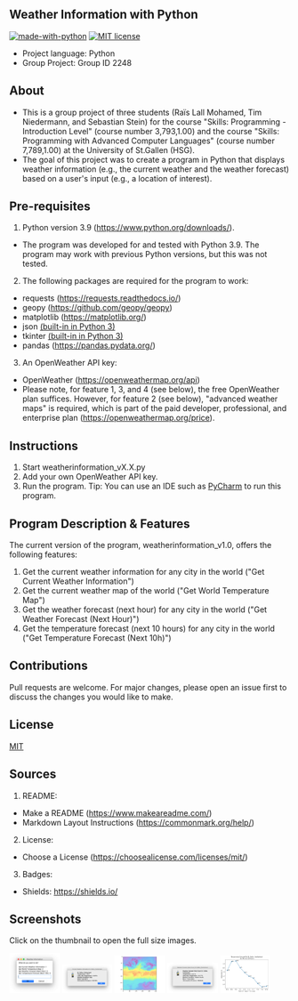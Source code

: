 ## Weather Information with Python
[![made-with-python](https://img.shields.io/badge/Made%20with-Python-1f425f.svg)](https://www.python.org/)
[![MIT license](https://img.shields.io/badge/License-MIT-blue.svg)](https://lbesson.mit-license.org/)
- Project language: Python
- Group Project: Group ID 2248

## About
- This is a group project of three students (Raïs Lall Mohamed, Tim Niedermann, and Sebastian Stein) for the course "Skills: Programming - Introduction Level" (course number 3,793,1.00) and the course "Skills: Programming with Advanced Computer Languages" (course number 7,789,1.00) at the University of St.Gallen (HSG).
- The goal of this project was to create a program in Python that displays weather information (e.g., the current weather and the weather forecast) based on a user's input (e.g., a location of interest).

## Pre-requisites
1. Python version 3.9 (https://www.python.org/downloads/).
- The program was developed for and tested with Python 3.9. The program may work with previous Python versions, but this was not tested.

2. The following packages are required for the program to work:
- requests (https://requests.readthedocs.io/)
- geopy (https://github.com/geopy/geopy)
- matplotlib (https://matplotlib.org/)
- json [(built-in in Python 3)](https://docs.python.org/3/py-modindex.html)
- tkinter [(built-in in Python 3)](https://docs.python.org/3/py-modindex.html)
- pandas (https://pandas.pydata.org/)

3. An OpenWeather API key:
- OpenWeather (https://openweathermap.org/api)
- Please note, for feature 1, 3, and 4 (see below), the free OpenWeather plan suffices. However, for feature 2 (see below), "advanced weather maps" is required, which is part of the paid developer, professional, and enterprise plan (https://openweathermap.org/price).

## Instructions
1. Start weatherinformation_vX.X.py
2. Add your own OpenWeather API key.
3. Run the program.
Tip: You can use an IDE such as [PyCharm](https://www.jetbrains.com/pycharm/) to run this program.

## Program Description & Features
The current version of the program, weatherinformation_v1.0, offers the following features:
1. Get the current weather information for any city in the world ("Get Current Weather Information")
2. Get the current weather map of the world ("Get World Temperature Map")
3. Get the weather forecast (next hour) for any city in the world ("Get Weather Forecast (Next Hour)")
4. Get the temperature forecast (next 10 hours) for any city in the world ("Get Temperature Forecast (Next 10h)")

## Contributions
Pull requests are welcome. For major changes, please open an issue first to discuss the changes you would like to make.

## License
[MIT](https://choosealicense.com/licenses/mit/)

## Sources
1. README:
- Make a README (https://www.makeareadme.com/)
- Markdown Layout Instructions (https://commonmark.org/help/)
2. License:
- Choose a License (https://choosealicense.com/licenses/mit/)
3. Badges:
- Shields: https://shields.io/

## Screenshots
Click on the thumbnail to open the full size images.

<img src="https://github.com/Sebastian-HSG/Groupproject_Autumn20/blob/main/screenshots/screenshot%201%20-%20main%20menu.png" width="18%"> <img src="https://github.com/Sebastian-HSG/Groupproject_Autumn20/blob/main/screenshots/screenshot%202%20-%20output%20current%20weather.png" width="18%"> <img src="https://github.com/Sebastian-HSG/Groupproject_Autumn20/blob/main/screenshots/screenshot%203%20-%20output%20world%20temperature%20map.png" width="18%"> <img src="https://github.com/Sebastian-HSG/Groupproject_Autumn20/blob/main/screenshots/screenshot%204%20-%20output%20weather%20forecast%20(1h).png" width="18%"> <img src="https://github.com/Sebastian-HSG/Groupproject_Autumn20/blob/main/screenshots/screenshot%205%20-%20output%20weather%20forecast%20(next%2010h).png" width="18%">
